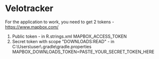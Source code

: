 # Velotracker
For the application to work, you need to get 2 tokens - https://www.mapbox.com/
1) Public token - in R.strings.xml
<addr><string name="access_token">MAPBOX_ACCESS_TOKEN</string></addr>
2) Secret token with scope "DOWNLOADS:READ" - in C:\Users\user\\.gradle\gradle.properties
MAPBOX_DOWNLOADS_TOKEN=PASTE_YOUR_SECRET_TOKEN_HERE

